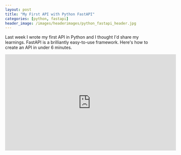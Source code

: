 ```yaml
---
layout: post
title: "My First API with Python FastAPI"
categories: [python, fastapi]
header_image: /images/headerimages/python_fastapi_header.jpg
---
```


Last week I wrote my first API in Python and I thought I'd share my learnings. FastAPI is a brilliantly easy-to-use framework. Here's how to create an API in under 6 minutes.


<iframe width="560" height="315" src="https://www.youtube.com/watch?v=p9PQv--OEFM" title="YouTube video player" frameborder="0" allow="accelerometer; autoplay; clipboard-write; encrypted-media; gyroscope; picture-in-picture" allowfullscreen></iframe>